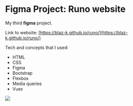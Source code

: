 # Figma Project: Runo website

My third **figma** project.

Link to website: [https://blaz-k.github.io/runo/](https://blaz-k.github.io/runo/)

Tech and concepts that I used:

- HTML
- CSS
- Figma
- Bootstrap
- Flexbox
- Media queries
- Vuex

![](src/assets/img/screenshot.png)
